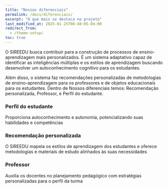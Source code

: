 ```yaml
---
title: "Nossos diferenciais"
permalink: /docs/diferenciais/
excerpt: "O que mais se destaca no projeto"
last_modified_at: 2025-01-25T08:48:05-04:00
redirect_from:
  - /theme-setup/
toc: true
---
```


O SIREEDU busca contribuir para a construção de processos de ensino-aprendizagem mais personalizados. É um sistema adaptativo capaz de identificar as inteligências múltiplas e os estilos de aprendizagem buscando desenvolver um autoconhecimento cognitivo para os estudantes.

Além disso, o sistema faz recomendações personalizadas de metodologias de ensino-aprendizagem para os professores e de objetos educacionais para os estudantes. Dentro de Nossos diferenciais temos: Recomendação personalizada, Professor, e Perfil do estudante.

### Perfil do estudante
Proporciona autoconhecimento e autonomia, potencializando suas habilidades e competências

### Recomendação personalizada
O SIREEDU mapeia os estilos de aprendizagem dos estudantes e oferece metodologias e materiais de estudo alinhados às suas necessidades

### Professor
Auxilia os docentes no planejamento pedagógico com estratégias personalizadas para o perfil da turma